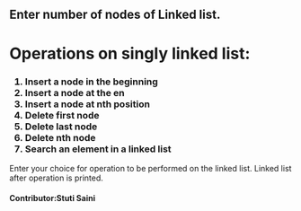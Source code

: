 <!Doctype html>
<html>
<head>
<title>
Operations on singly linked list
</title>
</head>
<body>
<p><h2>Enter number of nodes of Linked list.</h2><p>
<h1>Operations on singly linked list:</h1>
<p><h3><ol>
<li>Insert a node in the beginning</li>
<li>Insert a node at the en</li>
<li>Insert a node at nth position</li>
<li>Delete first node</li>
<li>Delete last node</li>
<li>Delete nth node</li>
<li>Search an element in a linked list</li>
</ol></h3></p>
<p>Enter your choice for operation to be performed on the linked list.
Linked list after operation is printed.</p>
<p><h4>Contributor:Stuti Saini</h4></p>
